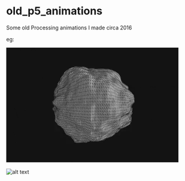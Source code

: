 # old_p5_animations
Some old Processing animations I made circa 2016

eg:

![alt text](https://raw.githubusercontent.com/juanigp/old_p5_animations/master/ezgif-3-48ba27b11a.gif "Logo Title Text 1")

![alt text](https://raw.githubusercontent.com/juanigp/old_p5_animations/master/ezgif-3-c786ef0696.gif "Logo Title Text 1")
